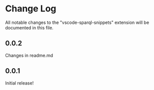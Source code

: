 # Change Log

All notable changes to the "vscode-sparql-snippets" extension will be documented in this file.

## 0.0.2

Changes in readme.md

## 0.0.1

Initial release!
